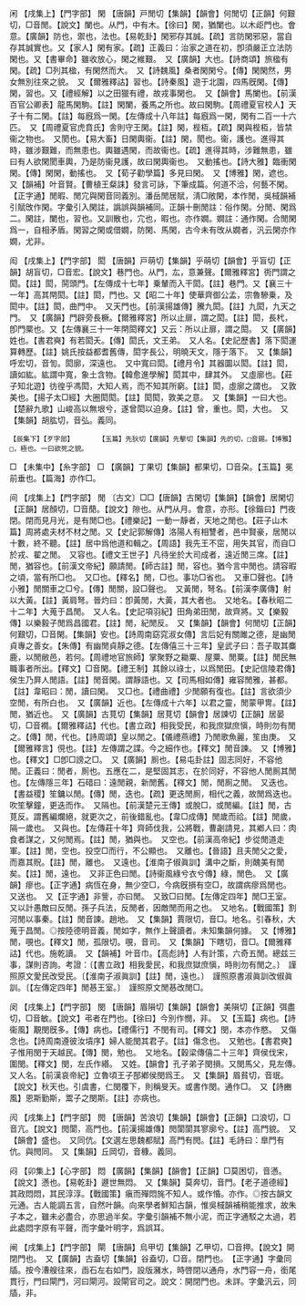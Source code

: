 <!-- { "loadSidebar": true } -->
闲	【戌集上】【門字部】	閑	【唐韻】戸閒切【集韻】【韻會】何閒切【正韻】何艱切，□音閒。【說文】闌也。从門，中有木。【徐曰】閑，猶闌也。以木歫門也。會意。【廣韻】防也，禦也，法也。【易乾卦】閑邪存其誠。【疏】言防閑邪惡，當自存其誠實也。又【家人】閑有家。【疏】正義曰：治家之道在初，卽須嚴正立法防閑也。又【書畢命】雖收放心，閑之維艱。　又【廣韻】大也。【詩商頌】旅楹有閑。【疏】□列其楹，有閑然而大。　又【詩魏風】桑者閑閑兮。【傳】閑閑然，男女無別往來之貌。　又【爾雅釋詁】習也。【詩秦風】遊于北園，四馬旣閑。【傳】閑，習也。又【禮經解】以之田獵有禮，故戎事閑也。　又【韻會】馬闌也。【前漢百官公卿表】龍馬閑駒。【註】閑闌，養馬之所也。故曰閑駒。【周禮夏官校人】天子十有二閑。【註】每廐爲一閑。【左傳成十八年註】每廐爲一閑，閑有二百一十六匹。　又【周禮夏官虎賁氏】舎則守王閑。【註】閑，梐枑。【疏】閑與梐枑，皆禁衞之物也。　又閡也。【易大畜】日閑輿衞。【註】閑，閡也。衞，護也。進得其時，雖涉艱難，而無患也。輿雖遇閑，而故衞也。【疏】進得其時，涉難無患，雖曰有人欲閑閡車輿，乃是防衞見護，故曰閑輿衞也。　又動搖也。【詩大雅】臨衝閑閑。【傳】閑閑，動搖也。　又【荀子勸學篇】多見曰閑。　又【博雅】閑，遮也。　又【韻補】叶音賢。【曹植王粲誄】發言可詠，下筆成篇。何道不洽，何藝不閑。　【正字通】閒暇、閒宂與閑音同義別。潘岳閒居賦，淸□敞閑，本作閒，吳棫韻補引賦攺作閑。字彙引入閑註，譌誤與韻補同。正韻十刪閒註：俗作閑。分閒、閑爲二。閑註，闌也，習也。又訓散也，宂也，暇也。亦作嫺。嫺註：通作閑。合閒閑爲一，自相矛盾。閑習之閑或借嫺，防閑、馬閑，古今未有攺从嫺者，汎云閑亦作嫺，尤非。 

闳	【戌集上】【門字部】	閎	【唐韻】戸萌切【集韻】乎萌切【韻會】乎盲切【正韻】胡盲切，□音宏。【說文】巷門也。从門，厷，意兼聲。【爾雅釋宮】衖門謂之閎。【註】閎，鬨頭門。【左傳成十七年】乗輦而入干閎。【註】巷門。又【襄三十一年】高其閈閎。【註】閎，門也。又【昭二十年】使華齊御公孟，宗魯驂乗，及閎中。【註】閎，曲門中。　又天門也。【前漢揚雄傳】騰九閎。【註】九閎，九天之門。　又【廣韻】門辟旁長橛。【爾雅釋宮】所以止扉，謂之閎。【註】閎，長杙，卽門橜也。又【左傳襄三十一年閈閎釋文】又云：所以止扉，謂之閎。　又【廣韻】姓也。【書君奭】有若閎夭。【傳】閎氏，文王弟。　又人名。【史記歷書】落下閎運算轉歷。【註】姚氏按益都耆舊傳，閎字長公，明曉天文，隱于落下。　又【集韻】呼宏切，音訇。閎廓，深遠也。　又中寬曰閎。【禮月令】其器圜以閎。【註】閎，讀如紘。紘謂中寬，象土含物。【韓愈進學解】閎其中，肆其外。　又虛廓也。【莊子知北遊】彷徨乎馮閎，大知人焉，而不知其所窮。【註】閎，虛廓之謂也。　又敦美也。【揚子太□經】大圈閎閎。【註】閎閎，敦美之意。　又【集韻】一曰大也。【楚辭九歌】山峻高以無垠兮，遂曾閎以迫身。【註】曾，重也。閎，大也。　又【集韻】胡肱切，音弘。義同。

	【辰集下】【歹字部】		【玉篇】先狄切【廣韻】先擊切【集韻】先的切，□音錫。【博雅】□，極也。一曰欲死之貌。

□	【未集中】【糸字部】	□	【廣韻】丁果切【集韻】都果切，□音朶。【玉篇】冕前垂也。【篇海】亦作□。

间	【戌集上】【門字部】	閒	〔古文〕□□【唐韻】古閑切【集韻】【韻會】居閑切【正韻】居顏切，□音蕑。【說文】隙也。从門从月。會意，亦形。【徐鍇曰】門夜閉。閉而見月光，是有閒□也。【禮樂記】一動一靜者，天地之閒也。【莊子山木篇】周將處夫材不材之閒。又【史記郭解傳】洛陽人有相讐者，邑中賢豪，居閒以十數，終不聽。【註】居中爲他道和輯之。【周語】我先王不窋，用失其官，而自□於戎、翟之閒。　又容也。【禮文王世子】凡待坐於大司成者，遠近閒三席。【註】閒，猶容也。【前漢文帝紀】願請閒。【師古註】閒，容也。猶今言中閒也。請容暇之頃，當有所□也。　又□也。【釋名】閒，□也。事功□省也。　又車□聲也。【詩小雅】閒關車之□兮。【傳】閒關，設□聲也。　又黃閒，弩名。【前漢李廣傳】射以大黃。【註】黃肩弩。晉灼曰：卽黃閒，大黃，其大者也。　又地名。【春秋昭二十二年】大蒐于昌閒。　又人名。【史記項羽紀】田角弟田閒，故齊將。又【樂毅傳】以樂毅子閒爲昌國君。【註】閒，紀閒反。　又【集韻】【韻會】何閒切【正韻】何艱切，□音閑。【集韻】安也。【詩周南窈窕淑女傳】言后妃有關雎之德，是幽閒貞專之善女。【朱傳】有幽閒貞靜之德。【左傳僖三十三年】皇武子曰：吾子取其麋鹿，以閒敝邑，若何。【周禮地官旅師】掌聚野之耡粟、屋粟、閒粟。【註】閒民無職事者所出。【釋文】□音閑。【禮王制】其餘以祿士，以爲閒田。【史記信陵君傳】侯生乃屛人閒語。【註】閒音閑。謂靜語也。又【司馬相如傳】雍容閒雅，甚都。【註】韋昭曰：閒，讀曰閑。　又□也。【禮曲禮】少閒願有復也。【註】言欲須少空閒，有所白也。　又【廣韻】近也。【左傳成十六年】以君之靈，閒蒙甲冑。【註】閒，猶近也。　又【廣韻】古莧切【集韻】居莧切【韻會】居諫切【正韻】居晏切，□音襉。【爾雅釋詁】代也。【書立政】相我受民，和我庶獄庶愼，時則勿有閒之。【傳】閒，代也。【詩周頌】皇以閒之。【儀禮燕禮】乃閒歌魚麗，笙由庚。　又【爾雅釋言】俔也。【註】左傳謂之諜。今之細作也。【釋文】閒音諫。　又【博雅】也。【釋文】□卽□謗之□。　又【廣韻】厠也。【易屯卦註】固志同好，不容他閒。正義曰：閒者，厠也。五應在二，是堅固其志，在於同好，不容他人閒厠其閒也。【左傳隱三年】石碏曰：遠閒親，新閒舊。【釋文】閒，閒厠之閒。　又迭也。【書益稷】笙鏞以閒。【傳】閒，迭也。【疏】更迭閒厠，相代之義，故閒爲迭也。吹笙擊鐘，更迭而作。　又隔也。【前漢楚元王傳】或脫□，或閒編。【註】閒，古莧反。謂舊編爛絕，就更次之，前後錯亂也。【韋□成傳】閒歲而祫。【註】閒歲，隔一歲也。　又與也。【左傳莊十年】齊師伐我，公將戰，曹劌請見，其鄕人曰：肉食者謀之，又何閒焉。【註】閒，猶與也。　又空也。【前漢高帝紀】步從閒道走軍。【註】閒，空也。投空□而行，不公顯也。　又離也。【晉語】且夫閒父之愛，而嘉其貺。【註】閒，離也。　又遠也。【淮南子俶眞訓】溝中之斷，則醜美有閒矣。【註】閒，遠也。　又非正色曰閒。【詩衞風綠兮衣兮傳】綠，閒色。　又【廣韻】瘳也。【正字通】病恆在身，無少空□，今病旣損有空□，故謂病瘳爲閒也。　又送也。　又【正字通】非訾，亦曰閒。　又致□曰閒。【左傳定四年】閒□王室。　又以計愚敵曰反閒。孫子兵法，反閒者，因敵閒而用之也。　又地名。【戰國策】割河閒以事秦。【註】閒音諫。趙地。　又【集韻】賈限切，音□。地名。引春秋，大蒐于昌閒。◎按陸德明音義，閒如字，無作上聲讀者。未知集韻何據。　又【博雅】閒，覗也。【釋文】閒，孤限切。覗，音司。　又【集韻】下瞎切，音□。【爾雅釋詁】代也。施乾讀。　又【韻補】叶音巾。【高彪詩】人有計策，六奇五閒。總兹三事，謀則咨詢。考證：〔【書立政】相我愛民，和我庶獄庶愼，時則勿有閒之。〕　謹照原文愛民改受民。〔【淮南子淑眞訓】【註】閒，遠也。〕　謹照原書淑眞訓改俶眞訓。〔【左傳定四年】閒惎王室。〕　謹照原文閒惎改閒□。 

闵	【戌集上】【門字部】	閔	【唐韻】眉隕切【集韻】【韻會】美隕切【正韻】弭盡切，□音敏。【說文】弔者在門也。【徐曰】今別作憫，非。　又【玉篇】病也。【詩衞風】覯閔旣多。【傳】病也。【禮儒行】不閔有司。【釋文】閔，本亦作愍。　又傷念也。【詩周南遵彼汝墳序】婦人能閔其君子。【註】傷念也。　又勉也。【書君奭】子惟用閔于天越民。【傳】閔，勉也。　又地名。【穀梁傳僖二十三年】齊侯伐宋，圍閔。【釋文】閔，左氏作緡。　又姓。【韻會】孔子弟子閔損。又閔馬父，見左傳。　又人名。【前漢哀帝紀】立魯頃王子郚鄕侯閔爲王。　又【集韻】眉貧切，音珉。【說文】秋天也。引虞書，仁閔覆下，則稱旻天。或書作閔。通作□。　又【詩豳風】恩斯勤斯，鬻子之閔斯。【註】亦病也。

闶	【戌集上】【門字部】	閌	【唐韻】苦浪切【集韻】【韻會】【正韻】口浪切，□音亢。【說文】閌閬，高門也。【前漢揚雄傳】閌閬閬其寥廓兮。【註】高門貌。　又【韻會】盛也。　又同伉。【文選左思魏都賦】高門有閌。【註】毛詩曰：臯門有伉。與閌同。　又【集韻】丘岡切，音穅。義同。

闷	【卯集上】【心字部】	悶	【廣韻】【集韻】【韻會】【正韻】□莫困切，音懣。【說文】懣也。【易乾卦】遯世無悶。　又【集韻】莫奔切，音門。【老子道德經】其政悶悶，其民淳淳。【戰國策】瘨而殫悶旄不知人。或作惛。亦作。◎按古韻文元通。古人能調五言，自然叶韻。向來學者鮮知古韻，惟吳棫韻補稍能推求，故朱子本之，雖未必盡合，亦思過半矣。字彙引韻補不無小泥，而正字通駁之太過，若此處悶字原有平聲，而字彙叶明字，爲誤耳。

闸	【戌集上】【門字部】	閘	【唐韻】烏甲切【集韻】乙甲切，□音押。【說文】開閉門也。　又【廣韻】古盍切【集韻】谷盍切，□音。閉門也。　【正字通】字彙同牐。按今漕艘往來，臿石左右如門，設版瀦水，時啓閉以通舟，水門容一舟，銜尾貫行，門曰閘門，河曰閘河。設閘官司之。說文：開閉門也。未詳。字彙汎云，同牐，非。

